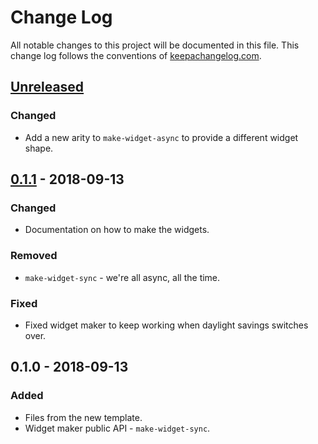 # Change Log
All notable changes to this project will be documented in this file. This change log follows the conventions of [keepachangelog.com](http://keepachangelog.com/).

## [Unreleased]
### Changed
- Add a new arity to `make-widget-async` to provide a different widget shape.

## [0.1.1] - 2018-09-13
### Changed
- Documentation on how to make the widgets.

### Removed
- `make-widget-sync` - we're all async, all the time.

### Fixed
- Fixed widget maker to keep working when daylight savings switches over.

## 0.1.0 - 2018-09-13
### Added
- Files from the new template.
- Widget maker public API - `make-widget-sync`.

[Unreleased]: https://github.com/your-name/russian/compare/0.1.1...HEAD
[0.1.1]: https://github.com/your-name/russian/compare/0.1.0...0.1.1
